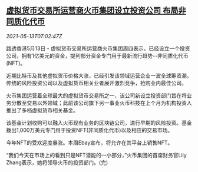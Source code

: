 <!--1620891062000-->
[虚拟货币交易所运营商火币集团设立投资公司 布局非同质化代币](https://cn.reuters.com/article/huobi-0513-thur-idCNKBS2CU0K2)
------

<div><i>2021-05-13T07:02:47Z</i></div><p>路透香港5月13日 - 虚拟货币交易所运营商火币集团周四表示，已经设立一个投资公司，拥有1亿美元的资金，提列部分资金专门用于最新流行趋势--非同质化代币(NFT)。</p><p>近期比特币及其他虚拟货币价格大涨，已经引发该领域运营企业一波全球筹资潮，传统的风险投资公司以及虚拟货币相关业者展开激烈竞争，抢购业内最佳公司。</p><p>火币集团运营着全球最大的虚拟货币交易所之一，该公司新设立投资部门旨在将业务分散至交易以外领域；此前该公司旗下另一事业火币科技在上个月为机构投资人推出了多档虚拟货币相关基金。</p><p>该基金计划收购可以融入火币现有业务的区块链公司，进行早期的风险投资。基金拨出1,000万美元专门用于投资NFT(非同质化代币)以及相应的交易市场。</p><p>今年NFT的受欢迎度暴涨。本周Ebay宣布，将允许在其平台上销售NFT。</p><p>“我们今天在市场上的看到只是NFT潜能的一小部分，”火币集团的首席财务官Lily Zhang表示，她将领导火币的投资部门。(完)</p>
